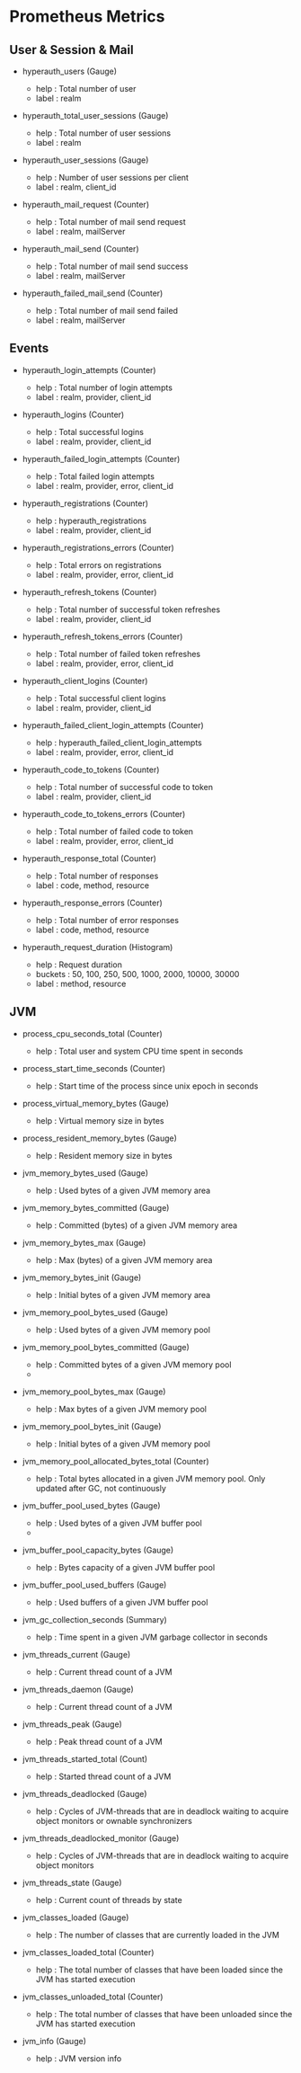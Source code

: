 # Prometheus Metrics

## User & Session & Mail

- hyperauth_users (Gauge)
  - help : Total number of user
  - label : realm
  
- hyperauth_total_user_sessions (Gauge)
  - help : Total number of user sessions
  - label : realm
  
- hyperauth_user_sessions (Gauge)
  - help : Number of user sessions per client
  - label : realm, client_id
   
- hyperauth_mail_request (Counter)
  - help : Total number of mail send request
  - label : realm, mailServer
  
- hyperauth_mail_send (Counter)
  - help : Total number of mail send success
  - label : realm, mailServer
  
- hyperauth_failed_mail_send (Counter)
  - help : Total number of mail send failed
  - label : realm, mailServer


## Events

- hyperauth_login_attempts (Counter)
  - help : Total number of login attempts
  - label : realm, provider, client_id
  
- hyperauth_logins (Counter)
  - help : Total successful logins
  - label : realm, provider, client_id
   
- hyperauth_failed_login_attempts (Counter)
  - help : Total failed login attempts
  - label : realm, provider, error, client_id
   
- hyperauth_registrations (Counter)
  - help : hyperauth_registrations
  - label : realm, provider, client_id
 
- hyperauth_registrations_errors (Counter)
  - help : Total errors on registrations
  - label : realm, provider, error, client_id
   
- hyperauth_refresh_tokens (Counter)
  - help : Total number of successful token refreshes
  - label : realm, provider, client_id

- hyperauth_refresh_tokens_errors (Counter)
  - help : Total number of failed token refreshes
  - label : realm, provider, error, client_id

- hyperauth_client_logins (Counter)
  - help : Total successful client logins
  - label : realm, provider, client_id

- hyperauth_failed_client_login_attempts (Counter)
  - help : hyperauth_failed_client_login_attempts
  - label : realm, provider, error, client_id

- hyperauth_code_to_tokens (Counter)
  - help : Total number of successful code to token
  - label : realm, provider, client_id

- hyperauth_code_to_tokens_errors (Counter)
  - help : Total number of failed code to token
  - label : realm, provider, error, client_id

- hyperauth_response_total (Counter)
  - help : Total number of responses
  - label : code, method, resource

- hyperauth_response_errors (Counter)
  - help : Total number of error responses
  - label : code, method, resource

- hyperauth_request_duration (Histogram)
  - help : Request duration
  - buckets : 50, 100, 250, 500, 1000, 2000, 10000, 30000
  - label : method, resource

## JVM 

- process_cpu_seconds_total (Counter)
  - help : Total user and system CPU time spent in seconds

- process_start_time_seconds (Counter)
  - help : Start time of the process since unix epoch in seconds

- process_virtual_memory_bytes (Gauge)
  - help : Virtual memory size in bytes

- process_resident_memory_bytes (Gauge)
  - help : Resident memory size in bytes

- jvm_memory_bytes_used (Gauge)
  - help : Used bytes of a given JVM memory area

- jvm_memory_bytes_committed (Gauge)
  - help : Committed (bytes) of a given JVM memory area

- jvm_memory_bytes_max (Gauge)
  - help : Max (bytes) of a given JVM memory area

- jvm_memory_bytes_init (Gauge)
  - help : Initial bytes of a given JVM memory area

- jvm_memory_pool_bytes_used (Gauge)
  - help : Used bytes of a given JVM memory pool

- jvm_memory_pool_bytes_committed (Gauge)
  - help : Committed bytes of a given JVM memory pool
  - 
- jvm_memory_pool_bytes_max (Gauge)
  - help : Max bytes of a given JVM memory pool

- jvm_memory_pool_bytes_init (Gauge)
  - help : Initial bytes of a given JVM memory pool

- jvm_memory_pool_allocated_bytes_total (Counter)
  - help : Total bytes allocated in a given JVM memory pool. Only updated after GC, not continuously

- jvm_buffer_pool_used_bytes (Gauge)
  - help : Used bytes of a given JVM buffer pool
  - 
- jvm_buffer_pool_capacity_bytes (Gauge)
  - help : Bytes capacity of a given JVM buffer pool

- jvm_buffer_pool_used_buffers (Gauge)
  - help : Used buffers of a given JVM buffer pool

- jvm_gc_collection_seconds (Summary)
  - help : Time spent in a given JVM garbage collector in seconds

- jvm_threads_current (Gauge)
  - help : Current thread count of a JVM
 
- jvm_threads_daemon (Gauge)
  - help : Current thread count of a JVM

- jvm_threads_peak (Gauge)
  - help : Peak thread count of a JVM
  
- jvm_threads_started_total (Count)
  - help : Started thread count of a JVM
  
- jvm_threads_deadlocked (Gauge)
  - help : Cycles of JVM-threads that are in deadlock waiting to acquire object monitors or ownable synchronizers

- jvm_threads_deadlocked_monitor (Gauge)
  - help : Cycles of JVM-threads that are in deadlock waiting to acquire object monitors

- jvm_threads_state (Gauge)
  - help : Current count of threads by state

- jvm_classes_loaded (Gauge)
  - help : The number of classes that are currently loaded in the JVM

- jvm_classes_loaded_total (Counter)
  - help : The total number of classes that have been loaded since the JVM has started execution

- jvm_classes_unloaded_total (Counter)
  - help : The total number of classes that have been unloaded since the JVM has started execution

- jvm_info (Gauge)
  - help : JVM version info












